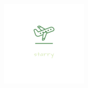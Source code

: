 <div align="center">
  <img
    src="https://raw.githubusercontent.com/ispec-inc/starry/master/.github/logo/logo_transparent.png"
    alt="starry"
    height="250"
    width="250"
  />
</div>
